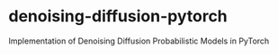 # denoising-diffusion-pytorch
Implementation of Denoising Diffusion Probabilistic Models in PyTorch
